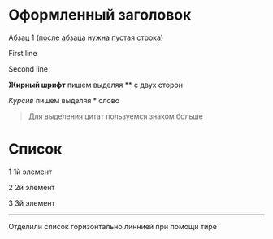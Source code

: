 Оформленный заголовок
=

Абзац 1 (после абзаца нужна пустая строка)

First line  

Second line

**Жирный шрифт** пишем выделяя ** с двух сторон

*Курсив* пишем выделяя * слово

> Для выделения цитат пользуемся знаком больше

Список
=
1 1й элемент

2 2й элемент

3 3й элемент

---
Отделили список горизонтально линнией при помощи тире


